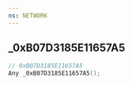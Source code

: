 ```yaml
---
ns: NETWORK
---
```

## _0xB07D3185E11657A5

```c
// 0xB07D3185E11657A5
Any _0xB07D3185E11657A5();
```


